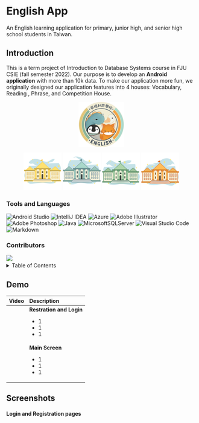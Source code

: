 # English App

An English learning application for primary, junior high, and senior high school students in Taiwan.
<br />

## Introduction

This is a term project of Introduction to Database Systems course in FJU CSIE (fall semester 2022). Our purpose is to develop an **Android application** with more than 10k data. To make our application more fun, we originally designed our application features into 4 houses: Vocabulary, Reading , Phrase, and Competition House.

<p align="center">
  <img
    src="images/logo_circle01.png"
    width="120"
    height="120"
    align="center"
    title="English App icon"
    style="display: inline-block; margin: 0 auto; max-width: 120px"
    >
</p>

<p align="center">
  <img
  src="images/house_vocabulary.svg"
  width="100"
  height="100"
  title="Vocabulary House"
  style="display: inline-block; margin: 0 auto; max-width: 100px">
    <img
  src="images/house_phrase.svg"
  width="100"
  height="100"
  title="Phrase House"
  style="display: inline-block; margin: 0 auto; max-width: 100px">
    <img
  src="images/house_reading.svg"
  width="100"
  height="100"
  title="Reading House"
  style="display: inline-block; margin: 0 auto; max-width: 100px">
    <img
  src="images/house_competition.svg"
  width="100"
  height="100"
  title="Competition House"
  style="display: inline-block; margin: 0 auto; max-width: 100px">
</p>

### Tools and Languages

![Android Studio](https://img.shields.io/badge/Android%20Studio-3DDC84.svg?style=for-the-badge&logo=android-studio&logoColor=white) ![IntelliJ IDEA](https://img.shields.io/badge/IntelliJIDEA-000000.svg?style=for-the-badge&logo=intellij-idea&logoColor=white) ![Azure](https://img.shields.io/badge/azure-%230072C6.svg?style=for-the-badge&logo=microsoftazure&logoColor=white) ![Adobe Illustrator](https://img.shields.io/badge/adobe%20illustrator-%23FF9A00.svg?style=for-the-badge&logo=adobe%20illustrator&logoColor=white) ![Adobe Photoshop](https://img.shields.io/badge/adobe%20photoshop-%2331A8FF.svg?style=for-the-badge&logo=adobe%20photoshop&logoColor=white) ![Java](https://img.shields.io/badge/java-%23ED8B00.svg?style=for-the-badge&logo=java&logoColor=white) ![MicrosoftSQLServer](https://img.shields.io/badge/Microsoft%20SQL%20Server-CC2927?style=for-the-badge&logo=microsoft%20sql%20server&logoColor=white) ![Visual Studio Code](https://img.shields.io/badge/Visual%20Studio%20Code-0078d7.svg?style=for-the-badge&logo=visual-studio-code&logoColor=white) ![Markdown](https://img.shields.io/badge/markdown-%23000000.svg?style=for-the-badge&logo=markdown&logoColor=white)

### Contributors

<a href="https://github.com/fuyu-chung/English_App/graphs/contributors">
  <img src="https://contrib.rocks/image?repo=fuyu-chung/English_App" />
</a>

<details><summary>Table of Contents</summary>

* [Tools and Languages](#tools-and-languages)
* [Screenshots](#screenshots)

</details>

## Demo

|Video        |Description  |
|  :----:     |:---         |  
|<imag src="images/gif/e01_registration_and_login.gif"/>|**Restration and Login** <ul><li>1</li><li>1</li><li>1</li></ul>|
||**Main Screen** <ul><li>1</li><li>1</li><li>1</li></ul>|

## Screenshots


#### Login and Registration pages
